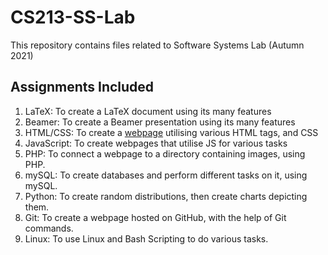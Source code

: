 # CS213-SS-Lab

This repository contains files related to Software Systems Lab (Autumn 2021) 


## Assignments Included
1. LaTeX: To create a LaTeX document using its many features
2. Beamer: To create a Beamer presentation using its many features
3. HTML/CSS: To create a [webpage](A3-HTML-CSS/200010003.html) utilising various HTML tags, and CSS
4. JavaScript: To create webpages that utilise JS for various tasks
5. PHP: To connect a webpage to a directory containing images, using PHP.
6. mySQL: To create databases and perform different tasks on it, using mySQL.
7. Python: To create random distributions, then create charts depicting them.
8. Git: To create a webpage hosted on GitHub, with the help of Git commands.
9. Linux: To use Linux and Bash Scripting to do various tasks. 
